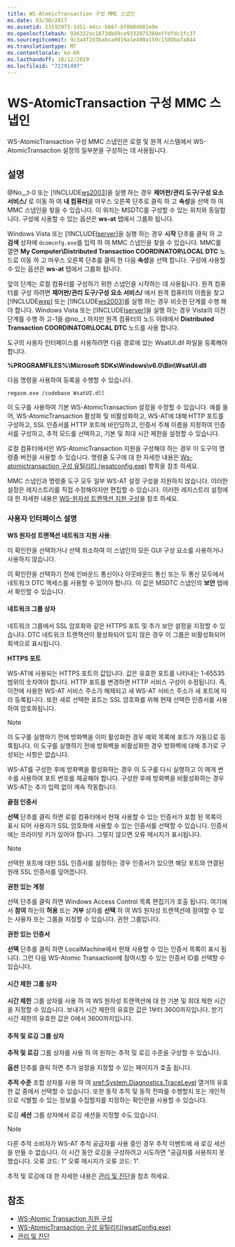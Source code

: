 ```yaml
---
title: WS-AtomicTransaction 구성 MMC 스냅인
ms.date: 03/30/2017
ms.assetid: 23592973-1d51-44cc-b887-bf8b0d801e9e
ms.openlocfilehash: 926332ac1873db89ce9332075380effdfdc1fc37
ms.sourcegitcommit: 9c3a4f2d3babca8919a1e490a159c1500ba7a844
ms.translationtype: MT
ms.contentlocale: ko-KR
ms.lasthandoff: 10/12/2019
ms.locfileid: "72291497"
---
```

# <a name="ws-atomictransaction-configuration-mmc-snap-in"></a>WS-AtomicTransaction 구성 MMC 스냅인
WS-AtomicTransaction 구성 MMC 스냅인은 로컬 및 원격 시스템에서 WS-AtomicTransaction 설정의 일부분을 구성하는 데 사용됩니다.  
  
## <a name="remarks"></a>설명  
 @No__t-0 또는 [!INCLUDE[ws2003](../../../includes/ws2003-md.md)]을 실행 하는 경우 **제어판/관리 도구/구성 요소 서비스/** 로 이동 하 여 **내 컴퓨터**을 마우스 오른쪽 단추로 클릭 하 고 **속성**을 선택 하 여 MMC 스냅인을 찾을 수 있습니다. 이 위치는 MSDTC를 구성할 수 있는 위치와 동일합니다. 구성에 사용할 수 있는 옵션은 **ws-at** 탭에서 그룹화 됩니다.  
  
 Windows Vista 또는 [!INCLUDE[lserver](../../../includes/lserver-md.md)]을 실행 하는 경우 **시작** 단추를 클릭 하 고 **검색** 상자에 `dcomcnfg.exe`를 입력 하 여 MMC 스냅인을 찾을 수 있습니다. MMC를 열면 **My Computer\Distributed Transaction COORDINATOR\LOCAL DTC** 노드로 이동 하 고 마우스 오른쪽 단추를 클릭 한 다음 **속성**을 선택 합니다. 구성에 사용할 수 있는 옵션은 **ws-at** 탭에서 그룹화 됩니다.  
  
 앞의 단계는 로컬 컴퓨터를 구성하기 위한 스냅인을 시작하는 데 사용됩니다. 원격 컴퓨터를 구성 하려면 **제어판/관리 도구/구성 요소 서비스/** 에서 원격 컴퓨터의 이름을 찾고 [!INCLUDE[wxp](../../../includes/wxp-md.md)] 또는 [!INCLUDE[ws2003](../../../includes/ws2003-md.md)]를 실행 하는 경우 비슷한 단계를 수행 해야 합니다. Windows Vista 또는 [!INCLUDE[lserver](../../../includes/lserver-md.md)]을 실행 하는 경우 Vista의 이전 단계를 수행 하 고-1을 @no__t 하지만 원격 컴퓨터의 노드 아래에서 **Distributed Transaction COORDINATOR\LOCAL DTC** 노드를 사용 합니다.  
  
 도구의 사용자 인터페이스를 사용하려면 다음 경로에 있는 WsatUI.dll 파일을 등록해야 합니다.  
  
 **%PROGRAMFILES%\Microsoft SDKs\Windows\v6.0\Bin\WsatUI.dll**  
  
 다음 명령을 사용하여 등록을 수행할 수 있습니다.  
  
```console
regasm.exe /codebase WsatUI.dll  
```  
  
 이 도구를 사용하여 기본 WS-AtomicTransaction 설정을 수정할 수 있습니다. 예를 들어, WS-AtomicTransaction 활성화 및 비활성화하고, WS-AT에 대해 HTTP 포트를 구성하고, SSL 인증서를 HTTP 포트에 바인딩하고, 인증서 주체 이름을 지정하여 인증서를 구성하고, 추적 모드를 선택하고, 기본 및 최대 시간 제한을 설정할 수 있습니다.  
  
 로컬 컴퓨터에서만 WS-AtomicTransaction 지원을 구성해야 하는 경우 이 도구의 명령줄 버전을 사용할 수 있습니다. 명령줄 도구에 대 한 자세한 내용은 [Ws-atomictransaction 구성 유틸리티 (wsatconfig.exe)](../../../docs/framework/wcf/ws-atomictransaction-configuration-utility-wsatconfig-exe.md) 항목을 참조 하세요.  
  
 MMC 스냅인과 명령줄 도구 모두 일부 WS-AT 설정 구성을 지원하지 않습니다. 이러한 설정은 레지스트리를 직접 수정해야지만 편집할 수 있습니다. 이러한 레지스트리 설정에 대 한 자세한 내용은 [WS-원자성 트랜잭션 지원 구성](../../../docs/framework/wcf/feature-details/configuring-ws-atomic-transaction-support.md)을 참조 하세요.  
  
### <a name="user-interface-description"></a>사용자 인터페이스 설명  
 **WS 원자성 트랜잭션 네트워크 지원 사용**:  
  
 이 확인란을 선택하거나 선택 취소하여 이 스냅인의 모든 GUI 구성 요소를 사용하거나 사용하지 않습니다.  
  
 이 확인란을 선택하기 전에 인바운드 통신이나 아웃바운드 통신 또는 두 통신 모두에서 네트워크 DTC 액세스를 사용할 수 있어야 합니다. 이 값은 MSDTC 스냅인의 **보안** 탭에서 확인할 수 있습니다.  
  
#### <a name="network-group-box"></a>네트워크 그룹 상자  
 네트워크 그룹에서 SSL 암호화와 같은 HTTPS 포트 및 추가 보안 설정을 지정할 수 있습니다. DTC 네트워크 트랜잭션이 활성화되어 있지 않은 경우 이 그룹은 비활성화되어 회색으로 표시됩니다.  
  
 **HTTPS 포트**  
  
 WS-AT에 사용되는 HTTPS 포트의 값입니다. 값은 유효한 포트를 나타내는 1-65535 범위의 숫자여야 합니다. HTTP 포트를 변경하면 HTTP 서비스 구성이 수정됩니다. 즉, 이전에 사용한 WS-AT 서비스 주소가 해제되고 새 WS-AT 서비스 주소가 새 포트에 따라 등록됩니다. 또한 새로 선택한 포트는 SSL 암호화를 위해 현재 선택한 인증서를 사용하여 암호화됩니다.  
  
> [!NOTE]
> 이 도구를 실행하기 전에 방화벽을 이미 활성화한 경우 예외 목록에 포트가 자동으로 등록됩니다. 이 도구를 실행하기 전에 방화벽을 비활성화한 경우 방화벽에 대해 추가로 구성되는 사항은 없습니다.  
  
 WS-AT를 구성한 후에 방화벽을 활성화하는 경우 이 도구를 다시 실행하고 이 매개 변수를 사용하여 포트 번호를 제공해야 합니다. 구성한 후에 방화벽을 비활성화하는 경우 WS-AT는 추가 입력 없이 계속 작동합니다.  
  
 **끝점 인증서**  
  
 **선택** 단추를 클릭 하면 로컬 컴퓨터에서 현재 사용할 수 있는 인증서가 포함 된 목록이 표시 되어 사용자가 SSL 암호화에 사용할 수 있는 인증서를 선택할 수 있습니다. 인증서에는 프라이빗 키가 있어야 합니다. 그렇지 않으면 오류 메시지가 표시됩니다.  
  
> [!NOTE]
> 선택한 포트에 대한 SSL 인증서를 설정하는 경우 인증서가 있으면 해당 포트와 연결된 원래 SSL 인증서를 덮어씁니다.  
  
 **권한 있는 계정**  
  
 선택 단추를 클릭 하면 Windows Access Control 목록 편집기가 호출 됩니다. 여기에서 **참여** 하는의 **허용** 또는 **거부** 상자를 **선택** 하 여 WS 원자성 트랜잭션에 참여할 수 있는 사용자 또는 그룹을 지정할 수 있습니다. 권한 그룹입니다.  
  
 **권한 있는 인증서**  
  
 **선택** 단추를 클릭 하면 LocalMachine에서 현재 사용할 수 있는 인증서 목록이 표시 됩니다. 그런 다음 WS-Atomic Transaction에 참여시할 수 있는 인증서 ID를 선택할 수 있습니다.  
  
#### <a name="timeout-group-box"></a>시간 제한 그룹 상자  
 **시간 제한** 그룹 상자를 사용 하 여 WS 원자성 트랜잭션에 대 한 기본 및 최대 제한 시간을 지정할 수 있습니다. 보내기 시간 제한의 유효한 값은 1부터 3600까지입니다. 받기 시간 제한의 유효한 값은 0에서 3600까지입니다.  
  
#### <a name="tracing-and-logging-group-box"></a>추적 및 로깅 그룹 상자  
 **추적 및 로깅** 그룹 상자를 사용 하 여 원하는 추적 및 로깅 수준을 구성할 수 있습니다.  
  
 **옵션** 단추를 클릭 하면 추가 설정을 지정할 수 있는 페이지가 호출 됩니다.  
  
 **추적 수준** 조합 상자를 사용 하 여 <xref:System.Diagnostics.TraceLevel> 열거의 유효한 값 중에서 선택할 수 있습니다. 또한 동작 추적 및 동작 전파를 수행할지 또는 개인적으로 식별할 수 있는 정보를 수집할지를 지정하는 확인란을 사용할 수 있습니다.  
  
 로깅 **세션** 그룹 상자에서 로깅 세션을 지정할 수도 있습니다.  
  
> [!NOTE]
> 다른 추적 소비자가 WS-AT 추적 공급자를 사용 중인 경우 추적 이벤트에 새 로깅 세션을 만들 수 없습니다. 이 시간 동안 로깅을 구성하려고 시도하면 "공급자를 사용하지 못했습니다. 오류 코드: 1" 오류 메시지가 오류 코드: 1".  
  
 추적 및 로깅에 대 한 자세한 내용은 [관리 및 진단](../../../docs/framework/wcf/diagnostics/index.md)을 참조 하세요.  
  
## <a name="see-also"></a>참조

- [WS-Atomic Transaction 지원 구성](../../../docs/framework/wcf/feature-details/configuring-ws-atomic-transaction-support.md)
- [WS-AtomicTransaction 구성 유틸리티(wsatConfig.exe)](../../../docs/framework/wcf/ws-atomictransaction-configuration-utility-wsatconfig-exe.md)
- [관리 및 진단](../../../docs/framework/wcf/diagnostics/index.md)
